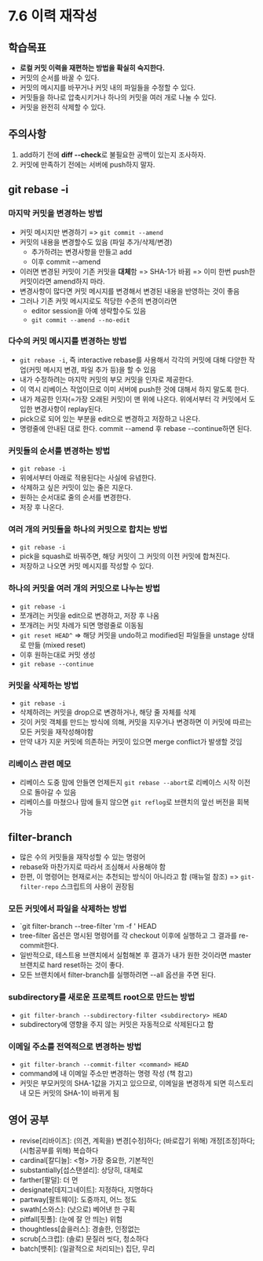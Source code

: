 # 7.6 이력 재작성

## 학습목표
- **로컬 커밋 이력을 재편하는 방법을 확실히 숙지한다.**
- 커밋의 순서를 바꿀 수 있다.
- 커밋의 메시지를 바꾸거나 커밋 내의 파일들을 수정할 수 있다.
- 커밋들을 하나로 압축시키거나 하나의 커밋을 여러 개로 나눌 수 있다.
- 커밋을 완전히 삭제할 수 있다.

## 주의사항
1. add하기 전에 **diff --check**로 불필요한 공백이 있는지 조사하자.
2. 커밋에 만족하기 전에는 서버에 push하지 말자.

## git rebase -i
### 마지막 커밋을 변경하는 방법
- 커밋 메시지만 변경하기 => `git commit --amend`
- 커밋의 내용을 변경할수도 있음 (파일 추가/삭제/변경)
   - 추가하려는 변경사항을 만들고 add
   - 이후 commit --amend
- 이러면 변경된 커밋이 기존 커밋을 **대체**함 => SHA-1가 바뀜 => 이미 한번 push한 커밋이라면 amend하지 마라.
- 변경사항이 많다면 커밋 메시지를 변경해서 변경된 내용을 반영하는 것이 좋음
- 그러나 기존 커밋 메시지로도 적당한 수준의 변경이라면
   - editor session을 아예 생략할수도 있음
   - `git commit --amend --no-edit`

### 다수의 커밋 메시지를 변경하는 방법
- `git rebase -i`, 즉 interactive rebase를 사용해서 각각의 커밋에 대해 다양한 작업(커밋 메시지 변경, 파일 추가 등)을 할 수 있음
- 내가 수정하려는 마지막 커밋의 부모 커밋을 인자로 제공한다.
- 이 역시 리베이스 작업이므로 이미 서버에 push한 것에 대해서 하지 말도록 한다.
- 내가 제공한 인자(=가장 오래된 커밋)이 맨 위에 나온다. 위에서부터 각 커밋에서 도입한 변경사항이 replay된다.
- pick으로 되어 있는 부분을 edit으로 변경하고 저장하고 나온다.
- 명령줄에 안내된 대로 한다. commit --amend 후 rebase --continue하면 된다.

### 커밋들의 순서를 변경하는 방법
- `git rebase -i`
- 위에서부터 아래로 적용된다는 사실에 유념한다.
- 삭제하고 싶은 커밋이 있는 줄은 지운다.
- 원하는 순서대로 줄의 순서를 변경한다.
- 저장 후 나온다.

### 여러 개의 커밋들을 하나의 커밋으로 합치는 방법
- `git rebase -i`
- pick을 squash로 바꿔주면, 해당 커밋이 그 커밋의 이전 커밋에 합쳐진다.
- 저장하고 나오면 커밋 메시지를 작성할 수 있다.

### 하나의 커밋을 여러 개의 커밋으로 나누는 방법
- `git rebase -i`
- 쪼개려는 커밋을 edit으로 변경하고, 저장 후 나옴
- 쪼개려는 커밋 차례가 되면 명령줄로 이동됨
- `git reset HEAD^` => 해당 커밋을 undo하고 modified된 파일들을 unstage 상태로 만듦 (mixed reset)
- 이후 원하는대로 커밋 생성
- `git rebase --continue`

### 커밋을 삭제하는 방법
- `git rebase -i`
- 삭제하려는 커밋을 drop으로 변경하거나, 해당 줄 자체를 삭제
- 깃이 커밋 객체를 만드는 방식에 의해, 커밋을 지우거나 변경하면 이 커밋에 따르는 모든 커밋을 재작성해야함
- 만약 내가 지운 커밋에 의존하는 커밋이 있으면 merge conflict가 발생할 것임

### 리베이스 관련 메모
- 리베이스 도중 맘에 안들면 언제든지 `git rebase --abort`로 리베이스 시작 이전으로 돌아갈 수 있음
- 리베이스를 마쳤으나 맘에 들지 않으면 `git reflog`로 브랜치의 앞선 버전을 회복 가능

## filter-branch
- 많은 수의 커밋들을 재작성할 수 있는 명령어
- rebase와 마찬가지로 따라서 조심해서 사용해야 함
- 한편, 이 명령어는 현재로서는 추천되는 방식이 아니라고 함 (매뉴얼 참조) => `git-filter-repo` 스크립트의 사용이 권장됨

### 모든 커밋에서 파일을 삭제하는 방법
- `git filter-branch --tree-filter 'rm -f <file>' HEAD
- tree-filter 옵션은 명시된 명령어를 각 checkout 이후에 실행하고 그 결과를 re-commit한다.
- 일반적으로, 테스트용 브랜치에서 실험해본 후 결과가 내가 원한 것이라면 master 브랜치로 hard reset하는 것이 좋다.
- 모든 브랜치에서 filter-branch를 실행하려면 --all 옵션을 주면 된다.

### subdirectory를 새로운 프로젝트 root으로 만드는 방법
- `git filter-branch --subdirectory-filter <subdirectory> HEAD`
- subdirectory에 영향을 주지 않는 커밋은 자동적으로 삭제된다고 함

### 이메일 주소를 전역적으로 변경하는 방법
- `git filter-branch --commit-filter <command> HEAD`
- command에 내 이메일 주소만 변경하는 명령 작성 (책 참고)
- 커밋은 부모커밋의 SHA-1값을 가지고 있으므로, 이메일을 변경하게 되면 히스토리 내 모든 커밋의 SHA-1이 바뀌게 됨

## 영어 공부
- revise[리바이즈]: (의견, 계획을) 변경[수정]하다; (바로잡기 위해) 개정[조정]하다; (시험공부를 위해) 복습하다
- cardinal[칼디늘]: <형> 가장 중요한, 기본적인
- substantially[섭스탠셜리]: 상당히, 대체로
- farther[팔덜]: 더 먼
- designate[데지그네이트]: 지정하다, 지명하다
- partway[팔트웨이]: 도중까지, 어느 정도
- swath[스와스]: (낫으로) 베어낸 한 구획
- pitfall[핏폴]: (눈에 잘 안 띄는) 위험
- thoughtless[솥을러스]: 경솔한, 인정없는
- scrub[스크럽]: (솔로) 문질러 씻다, 청소하다
- batch[뱃취]: (일괄적으로 처리되는) 집단, 무리